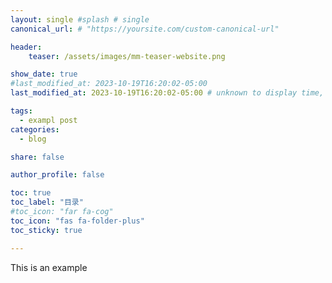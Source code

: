 ```yaml
---
layout: single #splash # single
canonical_url: # "https://yoursite.com/custom-canonical-url"

header:
    teaser: /assets/images/mm-teaser-website.png

show_date: true
#last_modified_at: 2023-10-19T16:20:02-05:00
last_modified_at: 2023-10-19T16:20:02-05:00 # unknown to display time, by George on 2023-10-19

tags:
  - exampl post
categories:
  - blog

share: false

author_profile: false

toc: true
toc_label: "目录"
#toc_icon: "far fa-cog"
toc_icon: "fas fa-folder-plus"
toc_sticky: true

---
```


This is an example